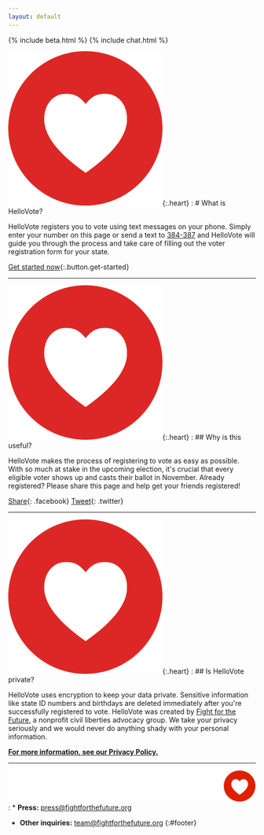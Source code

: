```yaml
---
layout: default
---
```

{% include beta.html %}
{% include chat.html %}

![](/images/heart.png){:.heart}
: # What is HelloVote?

  HelloVote registers you to vote using text messages on your phone. Simply enter
  your number on this page or send a text to [384-387](sms://384387) and
  HelloVote will guide you through the process and take care of filling out the
  voter registration form for your state.

  [Get started now](#){:.button.get-started}

---

![](/images/heart.png){:.heart}
: ## Why is this useful?

  HelloVote makes the process of registering to vote as easy as possible.
  With so much at stake in the upcoming election, it's crucial that every eligible
  voter shows up and casts their ballot in November. Already registered? Please
  share this page and help get your friends registered!

  [Share](https://www.facebook.com/sharer/sharer.php?u=http://www.hellovote.org){: .facebook}
  [Tweet](https://twitter.com/intent/tweet?text=http%3A%2F%2Fwww.hellovote.org){: .twitter}

---

![](/images/heart.png){:.heart}
: ## Is HelloVote private?

  HelloVote uses encryption to keep your data private. Sensitive information
  like state ID numbers and birthdays are deleted immediately after you're
  successfully registered to vote. HelloVote was created by
  [Fight for the Future](https://www.fightforthefuture.org), a nonprofit civil
  liberties advocacy group. We take your privacy seriously and we would never do
  anything shady with your personal information.

  **[For more information, see our Privacy Policy.](https://www.fightforthefuture.org/privacy)**

---

![](/images/fftf-footer-logo.png)
: * **Press:** [press@fightforthefuture.org](mailto:press@fightforthefuture.org)

  * **Other inquiries:** [team@fightforthefuture.org](mailto:team@fightforthefuture.org)
{:#footer}
